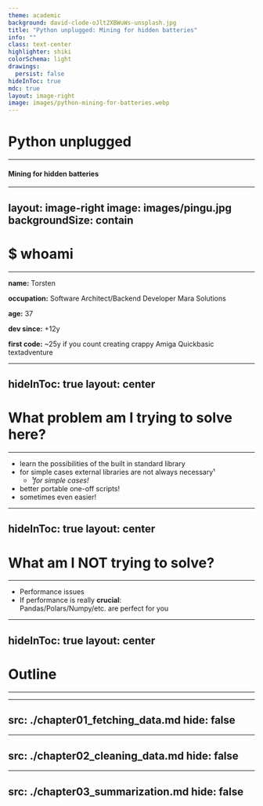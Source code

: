 ```yaml
---
theme: academic
background: david-clode-oJlt2XBWuWs-unsplash.jpg
title: "Python unplugged: Mining for hidden batteries"
info: ""
class: text-center
highlighter: shiki
colorSchema: light
drawings:
  persist: false
hideInToc: true
mdc: true
layout: image-right
image: images/python-mining-for-batteries.webp
---
```


# Python unplugged

<hr>

#### Mining for hidden batteries

---
layout: image-right
image: images/pingu.jpg
backgroundSize: contain
---

# \$ whoami

<hr>

**name:** Torsten

**occupation:** Software Architect/Backend Developer Mara Solutions

**age:** 37

**dev since:** +12y


**first code:** ~25y if you count creating crappy Amiga Quickbasic textadventure

---
hideInToc: true
layout: center
---

# What problem am I trying to solve here?

<hr>

<v-clicks depth="2">

- learn the possibilities of the built in standard library
- for simple cases external libraries are not always necessary¹
  - _¹for simple cases!_
- better portable one-off scripts!
- sometimes even easier!

</v-clicks>

---
hideInToc: true
layout: center
---

# What am I NOT trying to solve?

<hr>

<v-clicks>

- Performance issues
- If performance is really **crucial**: <br>
  Pandas/Polars/Numpy/etc. are perfect for you

</v-clicks>

---
hideInToc: true
layout: center
---

# Outline

<hr>

<Toc maxDepth="2" columns="2" />

---
src: ./chapter01_fetching_data.md
hide: false
---

---
src: ./chapter02_cleaning_data.md
hide: false
---

---
src: ./chapter03_summarization.md
hide: false
---
